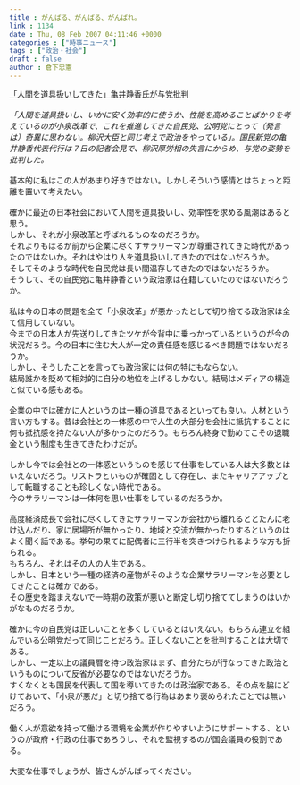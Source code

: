 ```yaml
---
title : がんばる、がんばる、がんばれ。
link : 1134
date : Thu, 08 Feb 2007 04:11:46 +0000
categories : ["時事ニュース"]
tags : ["政治・社会"]
draft : false
author : 倉下忠憲
---
```


<A HREF="http://www.asahi.com/politics/update/0207/010.html" TARGET="_blank">「人間を道具扱いしてきた」亀井静香氏が与党批判</A><BR><BR><I>「人間を道具扱いし、いかに安く効率的に使うか、性能を高めることばかりを考えているのが小泉改革で、これを推進してきた自民党、公明党にとって（発言は）奇異に思わない。柳沢大臣と同じ考えで政治をやっている」。国民新党の亀井静香代表代行は７日の記者会見で、柳沢厚労相の失言にからめ、与党の姿勢を批判した。 </I><BR><BR>基本的に私はこの人があまり好きではない。しかしそういう感情とはちょっと距離を置いて考えたい。<BR><BR>確かに最近の日本社会において人間を道具扱いし、効率性を求める風潮はあると思う。<BR>しかし、それが小泉改革と呼ばれるものなのだろうか。<BR>それよりもはるか前から企業に尽くすサラリーマンが尊重されてきた時代があったのではないか。それはやはり人を道具扱いしてきたのではないだろうか。<BR>そしてそのような時代を自民党は長い間温存してきたのではないだろうか。<BR>そうして、その自民党に亀井静香という政治家は在籍していたのではないだろうか。<BR><BR>私は今の日本の問題を全て「小泉改革」が悪かったとして切り捨てる政治家は全て信用していない。<BR>今までの日本人が先送りしてきたツケが今背中に乗っかっているというのが今の状況だろう。今の日本に住む大人が一定の責任感を感じるべき問題ではないだろうか。<BR>しかし、そうしたことを言っても政治家には何の特にもならない。<BR>結局誰かを貶めて相対的に自分の地位を上げるしかない。結局はメディアの構造と似ている感もある。<BR><BR>企業の中では確かに人というのは一種の道具であるといっても良い。人材という言い方もする。昔は会社との一体感の中で人生の大部分を会社に抵抗することに何も抵抗感を持たない人が多かったのだろう。もちろん終身で勤めてこその退職金という制度も生きてきたわけだが。<BR><BR>しかし今では会社との一体感というものを感じて仕事をしている人は大多数とはいえないだろう。リストラといものが確固として存在し、またキャリアアップとして転職することも珍しくない時代である。<BR>今のサラリーマンは一体何を思い仕事をしているのだろうか。<BR><BR>高度経済成長で会社に尽くしてきたサラリーマンが会社から離れるととたんに老け込んだり、家に居場所が無かったり、地域と交流が無かったりするというのはよく聞く話である。挙句の果てに配偶者に三行半を突きつけられるような方も折られる。<BR>もちろん、それはその人の人生である。<BR>しかし、日本という一種の経済の産物がそのような企業サラリーマンを必要としてきたことは確かである。<BR>その歴史を踏まえないで一時期の政策が悪いと断定し切り捨ててしまうのはいかがなものだろうか。<BR><BR>確かに今の自民党は正しいことを多くしているとはいえない。もちろん連立を組んでいる公明党だって同じことだろう。正しくないことを批判することは大切である。<BR>しかし、一定以上の議員暦を持つ政治家はまず、自分たちが行なってきた政治というものについて反省が必要なのではないだろうか。<BR>すくなくとも国民を代表して国を導いてきたのは政治家である。その点を脇にどけておいて、「小泉が悪だ」と切り捨てる行為はあまり褒められたことでは無いだろう。<BR><BR>働く人が意欲を持って働ける環境を企業が作りやすいようにサポートする、というのが政府・行政の仕事であろうし、それを監視するのが国会議員の役割である。<BR><BR>大変な仕事でしょうが、皆さんがんばってください。<br><br>
